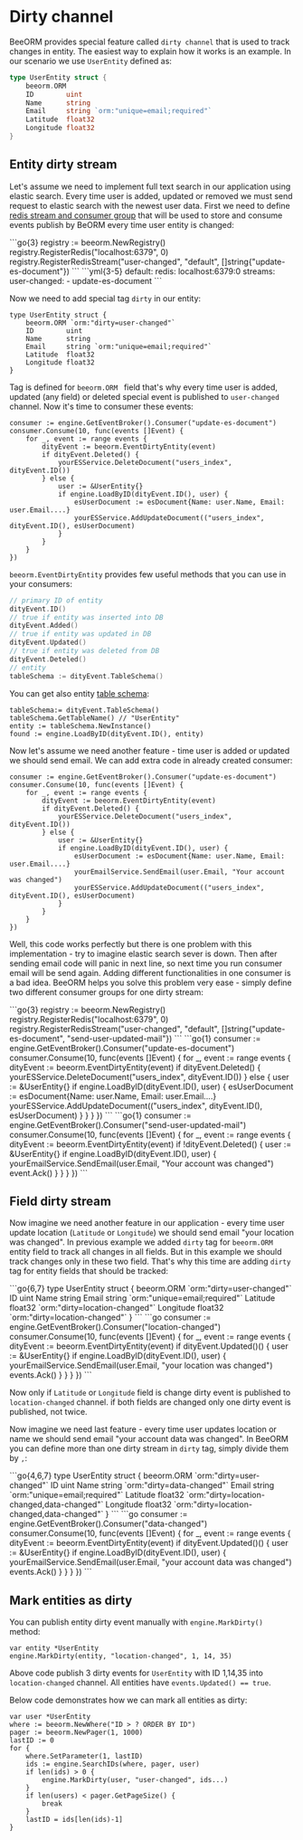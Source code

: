 # Dirty channel

BeeORM provides special feature called `dirty channel` that
is used to track changes in entity. The easiest way to explain
how it works is an example. In our scenario we use `UserEntity` 
defined as:

```go
type UserEntity struct {
    beeorm.ORM
    ID        uint
    Name      string
    Email     string `orm:"unique=email;required"` 
    Latitude  float32
    Longitude float32
}
```

## Entity dirty stream

Let's assume we need to implement full text search in our 
application using elastic search. Every time user is added, updated 
or removed we must send request to elastic search
with the newest user data. First we need to define
[redis stream and consumer group](/guide/event_broker.html#registering-streams) that
will be used to store and consume events publish by BeORM every time user entity is changed:

<code-group>
<code-block title="code">
```go{3}
registry := beeorm.NewRegistry()
registry.RegisterRedis("localhost:6379", 0)
registry.RegisterRedisStream("user-changed", "default", []string{"update-es-document"})
```
</code-block>

<code-block title="yaml">
```yml{3-5}
default:
    redis: localhost:6379:0
    streams:
        user-changed:
          - update-es-document
```
</code-block>
</code-group>

Now we need to add special tag `dirty` in our entity:

```go{2}
type UserEntity struct {
    beeorm.ORM `orm:"dirty=user-changed"`
    ID        uint
    Name      string
    Email     string `orm:"unique=email;required"` 
    Latitude  float32
    Longitude float32
}
```

Tag is defined for `beeorm.ORM ` field that's why 
every time user is added, updated (any field) or deleted special event
is published to `user-changed` channel. Now it's time to consumer these events:

```go{4}
consumer := engine.GetEventBroker().Consumer("update-es-document")
consumer.Consume(10, func(events []Event) {
    for _, event := range events {
        dityEvent := beeorm.EventDirtyEntity(event)
        if dityEvent.Deleted() { 
            yourESService.DeleteDocument("users_index", dityEvent.ID())
        } else {
            user := &UserEntity{}
            if engine.LoadByID(dityEvent.ID(), user) {
                esUserDocument := esDocument{Name: user.Name, Email: user.Email....}
                yourESService.AddUpdateDocument(("users_index", dityEvent.ID(), esUserDocument)
            }
        }
    }
})
```

``beeorm.EventDirtyEntity`` provides few useful methods that you can use in your consumers:

```go
// primary ID of entity
dityEvent.ID()
// true if entity was inserted into DB
dityEvent.Added()
// true if entity was updated in DB
dityEvent.Updated()
// true if entity was deleted from DB
dityEvent.Deteled()
// entity 
tableSchema := dityEvent.TableSchema()
```

You can get also entity [table schema](/guide/validated_registry.html#entity-schema):
```go{1}
tableSchema:= dityEvent.TableSchema()
tableSchema.GetTableName() // "UserEntity"
entity := tableSchema.NewInstance()
found := engine.LoadByID(dityEvent.ID(), entity)
```

Now let's assume we need another feature - time user is added or updated 
we should send email. We can add extra code in already created consumer:

```go{11}
consumer := engine.GetEventBroker().Consumer("update-es-document")
consumer.Consume(10, func(events []Event) {
    for _, event := range events {
        dityEvent := beeorm.EventDirtyEntity(event)
        if dityEvent.Deleted() { 
            yourESService.DeleteDocument("users_index", dityEvent.ID())
        } else {
            user := &UserEntity{}
            if engine.LoadByID(dityEvent.ID(), user) {
                esUserDocument := esDocument{Name: user.Name, Email: user.Email....}
                yourEmailService.SendEmail(user.Email, "Your account was changed")
                yourESService.AddUpdateDocument(("users_index", dityEvent.ID(), esUserDocument)
            }
        }
    }
})
```

Well, this code works perfectly but there is one problem with this implementation -
try to imagine elastic search sever is down. Then after sending email code will
panic in next line, so next time you run consumer email will be send again.
Adding different functionalities in one consumer is a bad idea. 
BeeORM helps you solve this problem very ease - simply define two different consumer groups
for one dirty stream:

<code-group>
<code-block title="registry">
```go{3}
registry := beeorm.NewRegistry()
registry.RegisterRedis("localhost:6379", 0)
registry.RegisterRedisStream("user-changed", "default", []string{"update-es-document", "send-user-updated-mail"})
```
</code-block>

<code-block title="consumer #1">
```go{1}
consumer := engine.GetEventBroker().Consumer("update-es-document")
consumer.Consume(10, func(events []Event) {
    for _, event := range events {
        dityEvent := beeorm.EventDirtyEntity(event)
        if dityEvent.Deleted() { 
            yourESService.DeleteDocument("users_index", dityEvent.ID())
        } else {
            user := &UserEntity{}
            if engine.LoadByID(dityEvent.ID(), user) {
                esUserDocument := esDocument{Name: user.Name, Email: user.Email....}
                yourESService.AddUpdateDocument(("users_index", dityEvent.ID(), esUserDocument)
            }
        }
    }
})
```
</code-block>

<code-block title="consumer #2">
```go{1}
consumer := engine.GetEventBroker().Consumer("send-user-updated-mail")
consumer.Consume(10, func(events []Event) {
    for _, event := range events {
        dityEvent := beeorm.EventDirtyEntity(event)
        if !dityEvent.Deleted() { 
            user := &UserEntity{}
            if engine.LoadByID(dityEvent.ID(), user) {
                yourEmailService.SendEmail(user.Email, "Your account was changed")
                event.Ack()
            }    
        }
    }
})
```
</code-block>
</code-group>

## Field dirty stream

Now imagine we need another feature in our application - every
time user update location (`Latitude` or `Longitude`) we should send
email "your location was changed". In previous example we added `dirty` tag
for `beeorm.ORM` entity field to track all changes in all fields. But in this
example we should track changes only in these two field. That's why
this time are adding `dirty` tag for entity fields that should be tracked:

<code-group>
<code-block title="entity">
```go{6,7}
type UserEntity struct {
    beeorm.ORM `orm:"dirty=user-changed"`
    ID         uint
    Name       string
    Email      string `orm:"unique=email;required"` 
    Latitude   float32 `orm:"dirty=location-changed"`
    Longitude  float32 `orm:"dirty=location-changed"`
}
```
</code-block>

<code-block title="consumer">
```go
consumer := engine.GetEventBroker().Consumer("location-changed")
consumer.Consume(10, func(events []Event) {
    for _, event := range events {
        dityEvent := beeorm.EventDirtyEntity(event)
        if dityEvent.Updated()() { 
            user := &UserEntity{}
            if engine.LoadByID(dityEvent.ID(), user) {
                yourEmailService.SendEmail(user.Email, "your location was changed")
                events.Ack()
            }
        }
    }
})
```
</code-block>
</code-group>

Now only if `Latitude` or `Longitude` field is change dirty event is published 
to `location-changed` channel. if both fields are changed only one dirty event
is published, not twice.

Now imagine we need last feature - every time user updates location or name 
we should send email "your account data was changed". In BeeORM
you can define more than one dirty stream in `dirty` tag, simply divide them by `,`:

<code-group>
<code-block title="entity">
```go{4,6,7}
type UserEntity struct {
    beeorm.ORM `orm:"dirty=user-changed"`
    ID         uint
    Name       string `orm:"dirty=data-changed"`
    Email      string `orm:"unique=email;required"` 
    Latitude   float32 `orm:"dirty=location-changed,data-changed"`
    Longitude  float32 `orm:"dirty=location-changed,data-changed"`
}
```
</code-block>

<code-block title="consumer">
```go
consumer := engine.GetEventBroker().Consumer("data-changed")
consumer.Consume(10, func(events []Event) {
    for _, event := range events {
        dityEvent := beeorm.EventDirtyEntity(event)
        if dityEvent.Updated()() { 
            user := &UserEntity{}
            if engine.LoadByID(dityEvent.ID(), user) {
                yourEmailService.SendEmail(user.Email, "your account data was changed")
                events.Ack()
            }
        }
    }
})
```
</code-block>
</code-group>

## Mark entities as dirty

You can publish entity dirty event manually with `engine.MarkDirty()` method:

```go{2}
var entity *UserEntity
engine.MarkDirty(entity, "location-changed", 1, 14, 35)
```
Above code publish 3 dirty events for `UserEntity` with ID 1,14,35 into
`location-changed` channel. All entities have `events.Updated() == true`.

Below code demonstrates how we can mark all entities as dirty:

```go{9}
var user *UserEntity
where := beeorm.NewWhere("ID > ? ORDER BY ID")
pager := beeorm.NewPager(1, 1000)
lastID := 0
for {
    where.SetParameter(1, lastID)
    ids := engine.SearchIDs(where, pager, user)
    if len(ids) > 0 {
        engine.MarkDirty(user, "user-changed", ids...)    
    }
    if len(users) < pager.GetPageSize() {
        break
    }
    lastID = ids[len(ids)-1]
}

```
